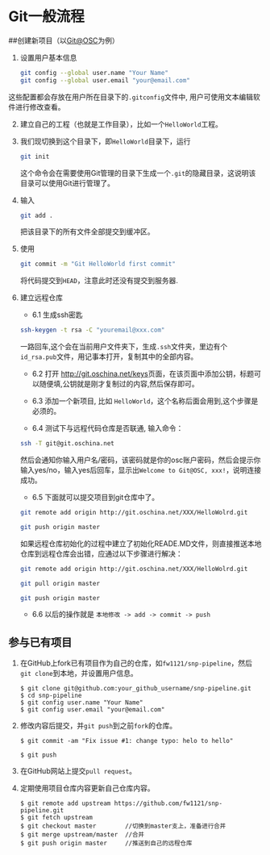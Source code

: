 # Git一般流程

##创建新项目（以[Git@OSC](http://git.oschina.net/)为例）
1. 设置用户基本信息
    ```bash
    git config --global user.name "Your Name"
    git config --global user.email "your@email.com"
    ```
这些配置都会存放在用户所在目录下的`.gitconfig`文件中, 用户可使用文本编辑软件进行修改查看。

2. 建立自己的工程（也就是工作目录），比如一个`HelloWorld`工程。
3. 我们现切换到这个目录下，即`HelloWorld`目录下，运行
    ```bash
    git init
    ```
    这个命令会在需要使用Git管理的目录下生成一个`.git`的隐藏目录，这说明该目录可以使用Git进行管理了。

4. 输入
    ```bash
    git add .
    ```
    把该目录下的所有文件全部提交到缓冲区。

5. 使用
    ```bash
    git commit -m "Git HelloWorld first commit"
    ```
    将代码提交到`HEAD`，注意此时还没有提交到服务器.

6. 建立远程仓库

    * 6.1 生成ssh密匙
    ```bash
    ssh-keygen -t rsa -C "youremail@xxx.com"
    ```
    一路回车,这个会在当前用户文件夹下，生成`.ssh`文件夹，里边有个 `id_rsa.pub`文件，用记事本打开，复制其中的全部内容。

    * 6.2 打开 <http://git.oschina.net/keys>页面，在该页面中添加公钥，标题可以随便填,公钥就是刚才复制过的内容,然后保存即可。

    * 6.3 添加一个新项目, 比如 `HelloWorld`，这个名称后面会用到,这个步骤是必须的。

    * 6.4 测试下与远程代码仓库是否联通, 输入命令：
    ```bash
    ssh -T git@git.oschina.net
    ```
    然后会通知你输入用户名/密码，该密码就是你的osc账户密码，然后会提示你输入yes/no，输入yes后回车，显示出`Welcome to Git@OSC, xxx!`，说明连接成功。

    * 6.5 下面就可以提交项目到git仓库中了。
    ```bash
    git remote add origin http://git.oschina.net/XXX/HelloWolrd.git

    git push origin master
    ```
    如果远程仓库初始化的过程中建立了初始化READE.MD文件，则直接推送本地仓库到远程仓库会出错，应通过以下步骤进行解决：
    ```bash
    git remote add origin http://git.oschina.net/XXX/HelloWolrd.git

    git pull origin master

    git push origin master
    ```
    * 6.6 以后的操作就是 `本地修改 -> add -> commit -> push`

## 参与已有项目
1. 在GitHub上fork已有项目作为自己的仓库，如`fw1121/snp-pipeline`，然后`git clone`到本地，并设置用户信息。

    ```
    $ git clone git@github.com:your_github_username/snp-pipeline.git
    $ cd snp-pipeline
    $ git config user.name "Your Name"
    $ git config user.email "your@email.com"
    ```

2. 修改内容后提交，并`git push`到之前`fork`的仓库。

    ```
    $ git commit -am "Fix issue #1: change typo: helo to hello"

    $ git push
    ```

3. 在GitHub网站上提交`pull request`。

4. 定期使用项目仓库内容更新自己仓库内容。

    ```
    $ git remote add upstream https://github.com/fw1121/snp-pipeline.git
    $ git fetch upstream
    $ git checkout master        //切换到master支上，准备进行合并
    $ git merge upstream/master  //合并
    $ git push origin master     //推送到自己的远程仓库
    ```
